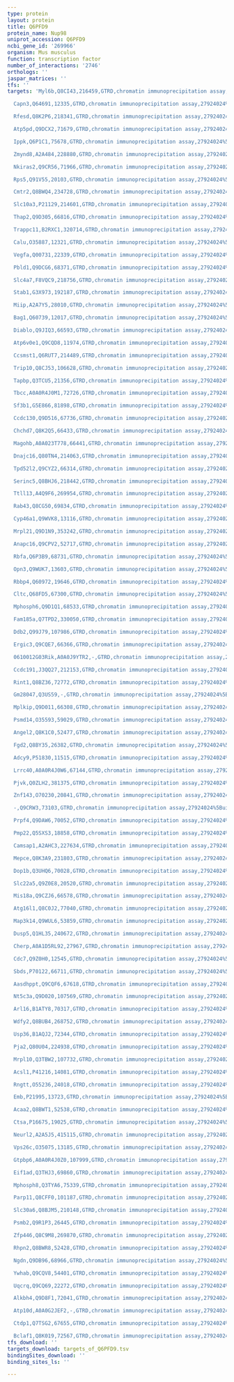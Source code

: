 ```yaml
---
type: protein
layout: protein
title: Q6PFD9
protein_name: Nup98
uniprot_accession: Q6PFD9
ncbi_gene_id: '269966'
organism: Mus musculus
function: transcription factor
number_of_interactions: '2746'
orthologs: ''
jaspar_matrices: ''
tfs: ''
targets: 'Myl6b,Q8CI43,216459,GTRD,chromatin immunoprecipitation assay,27924024%5Buid%5D,No

  Capn3,Q64691,12335,GTRD,chromatin immunoprecipitation assay,27924024%5Buid%5D,No

  Rfesd,Q8K2P6,218341,GTRD,chromatin immunoprecipitation assay,27924024%5Buid%5D,No

  Atp5pd,Q9DCX2,71679,GTRD,chromatin immunoprecipitation assay,27924024%5Buid%5D,No

  Ippk,Q6P1C1,75678,GTRD,chromatin immunoprecipitation assay,27924024%5Buid%5D,No

  Zmynd8,A2A484,228880,GTRD,chromatin immunoprecipitation assay,27924024%5Buid%5D,No

  Nkiras2,Q9CR56,71966,GTRD,chromatin immunoprecipitation assay,27924024%5Buid%5D,No

  Rps5,Q91V55,20103,GTRD,chromatin immunoprecipitation assay,27924024%5Buid%5D,No

  Cmtr2,Q8BWQ4,234728,GTRD,chromatin immunoprecipitation assay,27924024%5Buid%5D,No

  Slc10a3,P21129,214601,GTRD,chromatin immunoprecipitation assay,27924024%5Buid%5D,No

  Thap2,Q9D305,66816,GTRD,chromatin immunoprecipitation assay,27924024%5Buid%5D,No

  Trappc11,B2RXC1,320714,GTRD,chromatin immunoprecipitation assay,27924024%5Buid%5D,No

  Calu,O35887,12321,GTRD,chromatin immunoprecipitation assay,27924024%5Buid%5D,No

  Vegfa,Q00731,22339,GTRD,chromatin immunoprecipitation assay,27924024%5Buid%5D,No

  Pbld1,Q9DCG6,68371,GTRD,chromatin immunoprecipitation assay,27924024%5Buid%5D,No

  Slc4a7,F8VQC9,218756,GTRD,chromatin immunoprecipitation assay,27924024%5Buid%5D,No

  Stab1,G3X973,192187,GTRD,chromatin immunoprecipitation assay,27924024%5Buid%5D,No

  Miip,A2A7Y5,28010,GTRD,chromatin immunoprecipitation assay,27924024%5Buid%5D,No

  Bag1,Q60739,12017,GTRD,chromatin immunoprecipitation assay,27924024%5Buid%5D,No

  Diablo,Q9JIQ3,66593,GTRD,chromatin immunoprecipitation assay,27924024%5Buid%5D,No

  Atp6v0e1,Q9CQD8,11974,GTRD,chromatin immunoprecipitation assay,27924024%5Buid%5D,No

  Ccsmst1,Q6RUT7,214489,GTRD,chromatin immunoprecipitation assay,27924024%5Buid%5D,No

  Trip10,Q8CJ53,106628,GTRD,chromatin immunoprecipitation assay,27924024%5Buid%5D,No

  Tapbp,Q3TCU5,21356,GTRD,chromatin immunoprecipitation assay,27924024%5Buid%5D,No

  Tbcc,A0A0R4J0M1,72726,GTRD,chromatin immunoprecipitation assay,27924024%5Buid%5D,No

  Sf3b1,G5E866,81898,GTRD,chromatin immunoprecipitation assay,27924024%5Buid%5D,No

  Ccdc130,Q9D516,67736,GTRD,chromatin immunoprecipitation assay,27924024%5Buid%5D,No

  Chchd7,Q8K2Q5,66433,GTRD,chromatin immunoprecipitation assay,27924024%5Buid%5D,No

  Magohb,A0A023T778,66441,GTRD,chromatin immunoprecipitation assay,27924024%5Buid%5D,No

  Dnajc16,Q80TN4,214063,GTRD,chromatin immunoprecipitation assay,27924024%5Buid%5D,No

  Tpd52l2,Q9CYZ2,66314,GTRD,chromatin immunoprecipitation assay,27924024%5Buid%5D,No

  Serinc5,Q8BHJ6,218442,GTRD,chromatin immunoprecipitation assay,27924024%5Buid%5D,No

  Ttll13,A4Q9F6,269954,GTRD,chromatin immunoprecipitation assay,27924024%5Buid%5D,No

  Rab43,Q8CG50,69834,GTRD,chromatin immunoprecipitation assay,27924024%5Buid%5D,No

  Cyp46a1,Q9WVK8,13116,GTRD,chromatin immunoprecipitation assay,27924024%5Buid%5D,No

  Mrpl21,Q9D1N9,353242,GTRD,chromatin immunoprecipitation assay,27924024%5Buid%5D,No

  Anapc16,Q9CPV2,52717,GTRD,chromatin immunoprecipitation assay,27924024%5Buid%5D,No

  Rbfa,Q6P3B9,68731,GTRD,chromatin immunoprecipitation assay,27924024%5Buid%5D,No

  Opn3,Q9WUK7,13603,GTRD,chromatin immunoprecipitation assay,27924024%5Buid%5D,No

  Rbbp4,Q60972,19646,GTRD,chromatin immunoprecipitation assay,27924024%5Buid%5D,No

  Cltc,Q68FD5,67300,GTRD,chromatin immunoprecipitation assay,27924024%5Buid%5D,No

  Mphosph6,Q9D1Q1,68533,GTRD,chromatin immunoprecipitation assay,27924024%5Buid%5D,No

  Fam185a,Q7TPD2,330050,GTRD,chromatin immunoprecipitation assay,27924024%5Buid%5D,No

  Ddb2,Q99J79,107986,GTRD,chromatin immunoprecipitation assay,27924024%5Buid%5D,No

  Ergic3,Q9CQE7,66366,GTRD,chromatin immunoprecipitation assay,27924024%5Buid%5D,No

  0610012G03Rik,A0A0J9YTR2,-,GTRD,chromatin immunoprecipitation assay,27924024%5Buid%5D,No

  Ccdc191,J3QQ27,212153,GTRD,chromatin immunoprecipitation assay,27924024%5Buid%5D,No

  Rint1,Q8BZ36,72772,GTRD,chromatin immunoprecipitation assay,27924024%5Buid%5D,No

  Gm28047,Q3US59,-,GTRD,chromatin immunoprecipitation assay,27924024%5Buid%5D,No

  Mplkip,Q9D011,66308,GTRD,chromatin immunoprecipitation assay,27924024%5Buid%5D,No

  Psmd14,O35593,59029,GTRD,chromatin immunoprecipitation assay,27924024%5Buid%5D,No

  Angel2,Q8K1C0,52477,GTRD,chromatin immunoprecipitation assay,27924024%5Buid%5D,No

  Fgd2,Q8BY35,26382,GTRD,chromatin immunoprecipitation assay,27924024%5Buid%5D,No

  Adcy9,P51830,11515,GTRD,chromatin immunoprecipitation assay,27924024%5Buid%5D,No

  Lrrc40,A0A0R4J0W6,67144,GTRD,chromatin immunoprecipitation assay,27924024%5Buid%5D,No

  Pjvk,Q0ZLH2,381375,GTRD,chromatin immunoprecipitation assay,27924024%5Buid%5D,No

  Znf143,O70230,20841,GTRD,chromatin immunoprecipitation assay,27924024%5Buid%5D,No

  -,Q9CRW3,73103,GTRD,chromatin immunoprecipitation assay,27924024%5Buid%5D,No

  Prpf4,Q9DAW6,70052,GTRD,chromatin immunoprecipitation assay,27924024%5Buid%5D,No

  Pmp22,Q5SXS3,18858,GTRD,chromatin immunoprecipitation assay,27924024%5Buid%5D,No

  Camsap1,A2AHC3,227634,GTRD,chromatin immunoprecipitation assay,27924024%5Buid%5D,No

  Mepce,Q8K3A9,231803,GTRD,chromatin immunoprecipitation assay,27924024%5Buid%5D,No

  Dop1b,Q3UHQ6,70028,GTRD,chromatin immunoprecipitation assay,27924024%5Buid%5D,No

  Slc22a5,Q9Z0E8,20520,GTRD,chromatin immunoprecipitation assay,27924024%5Buid%5D,No

  Mis18a,Q9CZJ6,66578,GTRD,chromatin immunoprecipitation assay,27924024%5Buid%5D,No

  Atg16l1,Q8C0J2,77040,GTRD,chromatin immunoprecipitation assay,27924024%5Buid%5D,No

  Map3k14,Q9WUL6,53859,GTRD,chromatin immunoprecipitation assay,27924024%5Buid%5D,No

  Dusp5,Q1HL35,240672,GTRD,chromatin immunoprecipitation assay,27924024%5Buid%5D,No

  Cherp,A0A1D5RL92,27967,GTRD,chromatin immunoprecipitation assay,27924024%5Buid%5D,No

  Cdc7,Q9Z0H0,12545,GTRD,chromatin immunoprecipitation assay,27924024%5Buid%5D,No

  Sbds,P70122,66711,GTRD,chromatin immunoprecipitation assay,27924024%5Buid%5D,No

  Aasdhppt,Q9CQF6,67618,GTRD,chromatin immunoprecipitation assay,27924024%5Buid%5D,No

  Nt5c3a,Q9D020,107569,GTRD,chromatin immunoprecipitation assay,27924024%5Buid%5D,No

  Arl16,B1ATY8,70317,GTRD,chromatin immunoprecipitation assay,27924024%5Buid%5D,No

  Wdfy2,Q8BUB4,268752,GTRD,chromatin immunoprecipitation assay,27924024%5Buid%5D,No

  Usp36,B1AQJ2,72344,GTRD,chromatin immunoprecipitation assay,27924024%5Buid%5D,No

  Pja2,Q80U04,224938,GTRD,chromatin immunoprecipitation assay,27924024%5Buid%5D,No

  Mrpl10,Q3TBW2,107732,GTRD,chromatin immunoprecipitation assay,27924024%5Buid%5D,No

  Acsl1,P41216,14081,GTRD,chromatin immunoprecipitation assay,27924024%5Buid%5D,No

  Rngtt,O55236,24018,GTRD,chromatin immunoprecipitation assay,27924024%5Buid%5D,No

  Emb,P21995,13723,GTRD,chromatin immunoprecipitation assay,27924024%5Buid%5D,No

  Acaa2,Q8BWT1,52538,GTRD,chromatin immunoprecipitation assay,27924024%5Buid%5D,No

  Ctsa,P16675,19025,GTRD,chromatin immunoprecipitation assay,27924024%5Buid%5D,No

  Neurl2,A2A5J5,415115,GTRD,chromatin immunoprecipitation assay,27924024%5Buid%5D,No

  Vps26c,O35075,13185,GTRD,chromatin immunoprecipitation assay,27924024%5Buid%5D,No

  Gtpbp6,A0A0R4J0Z0,107999,GTRD,chromatin immunoprecipitation assay,27924024%5Buid%5D,No

  Eif1ad,Q3THJ3,69860,GTRD,chromatin immunoprecipitation assay,27924024%5Buid%5D,No

  Mphosph8,Q3TYA6,75339,GTRD,chromatin immunoprecipitation assay,27924024%5Buid%5D,No

  Parp11,Q8CFF0,101187,GTRD,chromatin immunoprecipitation assay,27924024%5Buid%5D,No

  Slc30a6,Q8BJM5,210148,GTRD,chromatin immunoprecipitation assay,27924024%5Buid%5D,No

  Psmb2,Q9R1P3,26445,GTRD,chromatin immunoprecipitation assay,27924024%5Buid%5D,No

  Zfp446,Q8C9M8,269870,GTRD,chromatin immunoprecipitation assay,27924024%5Buid%5D,No

  Rhpn2,Q8BWR8,52428,GTRD,chromatin immunoprecipitation assay,27924024%5Buid%5D,No

  Ngdn,Q9DB96,68966,GTRD,chromatin immunoprecipitation assay,27924024%5Buid%5D,No

  Ywhab,Q9CQV8,54401,GTRD,chromatin immunoprecipitation assay,27924024%5Buid%5D,No

  Uqcrq,Q9CQ69,22272,GTRD,chromatin immunoprecipitation assay,27924024%5Buid%5D,No

  Alkbh4,Q9D8F1,72041,GTRD,chromatin immunoprecipitation assay,27924024%5Buid%5D,No

  Atp10d,A0A0G2JEF2,-,GTRD,chromatin immunoprecipitation assay,27924024%5Buid%5D,No

  Ctdp1,Q7TSG2,67655,GTRD,chromatin immunoprecipitation assay,27924024%5Buid%5D,No

  Bclaf1,Q8K019,72567,GTRD,chromatin immunoprecipitation assay,27924024%5Buid%5D,No'
tfs_download: ''
targets_download: targets_of_Q6PFD9.tsv
bindingSites_download: ''
binding_sites_ls: ''

---
```


